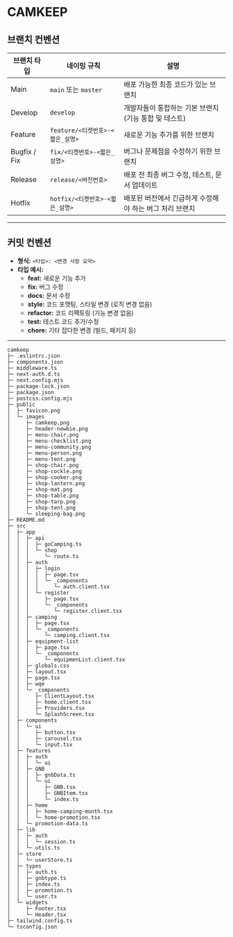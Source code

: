 # CAMKEEP

## 브랜치 컨벤션

| **브랜치 타입** | **네이밍 규칙**                  | **설명**                                                |
| --------------- | -------------------------------- | ------------------------------------------------------- |
| Main            | `main` 또는 `master`             | 배포 가능한 최종 코드가 있는 브랜치                     |
| Develop         | `develop`                        | 개발자들이 통합하는 기본 브랜치 (기능 통합 및 테스트)   |
| Feature         | `feature/<티켓번호>-<짧은_설명>` | 새로운 기능 추가를 위한 브랜치                          |
| Bugfix / Fix    | `fix/<티켓번호>-<짧은_설명>`     | 버그나 문제점을 수정하기 위한 브랜치                    |
| Release         | `release/<버전번호>`             | 배포 전 최종 버그 수정, 테스트, 문서 업데이트           |
| Hotfix          | `hotfix/<티켓번호>-<짧은_설명>`  | 배포된 버전에서 긴급하게 수정해야 하는 버그 처리 브랜치 |

---

## 커밋 컨벤션

- **형식:** `<타입>: <변경 사항 요약>`
- **타입 예시:**
  - **feat:** 새로운 기능 추가
  - **fix:** 버그 수정
  - **docs:** 문서 수정
  - **style:** 코드 포맷팅, 스타일 변경 (로직 변경 없음)
  - **refactor:** 코드 리팩토링 (기능 변경 없음)
  - **test:** 테스트 코드 추가/수정
  - **chore:** 기타 잡다한 변경 (빌드, 패키지 등)

---



```
camkeep
├─ .eslintrc.json
├─ components.json
├─ middleware.ts
├─ next-auth.d.ts
├─ next.config.mjs
├─ package-lock.json
├─ package.json
├─ postcss.config.mjs
├─ public
│  ├─ favicon.png
│  └─ images
│     ├─ camkeep.png
│     ├─ header-newbie.png
│     ├─ menu-chair.png
│     ├─ menu-checklist.png
│     ├─ menu-community.png
│     ├─ menu-person.png
│     ├─ menu-tent.png
│     ├─ shop-chair.png
│     ├─ shop-cockle.png
│     ├─ shop-cooker.png
│     ├─ shop-lantern.png
│     ├─ shop-mat.png
│     ├─ shop-table.png
│     ├─ shop-tarp.png
│     ├─ shop-tent.png
│     └─ sleeping-bag.png
├─ README.md
├─ src
│  ├─ app
│  │  ├─ api
│  │  │  ├─ goCamping.ts
│  │  │  └─ shop
│  │  │     └─ route.ts
│  │  ├─ auth
│  │  │  ├─ login
│  │  │  │  ├─ page.tsx
│  │  │  │  └─ _components
│  │  │  │     └─ auth.client.tsx
│  │  │  └─ register
│  │  │     ├─ page.tsx
│  │  │     └─ _components
│  │  │        └─ register.client.tsx
│  │  ├─ camping
│  │  │  ├─ page.tsx
│  │  │  └─ _components
│  │  │     └─ camping.client.tsx
│  │  ├─ equipment-list
│  │  │  ├─ page.tsx
│  │  │  └─ _components
│  │  │     └─ equipmenList.client.tsx
│  │  ├─ globals.css
│  │  ├─ layout.tsx
│  │  ├─ page.tsx
│  │  ├─ wqe
│  │  └─ _components
│  │     ├─ ClientLayout.tsx
│  │     ├─ home.client.tsx
│  │     ├─ Providers.tsx
│  │     └─ SplashScreen.tsx
│  ├─ components
│  │  └─ ui
│  │     ├─ button.tsx
│  │     ├─ carousel.tsx
│  │     └─ input.tsx
│  ├─ features
│  │  ├─ auth
│  │  │  └─ ui
│  │  ├─ GNB
│  │  │  ├─ gnbData.ts
│  │  │  └─ ui
│  │  │     ├─ GNB.tsx
│  │  │     ├─ GNBItem.tsx
│  │  │     └─ index.ts
│  │  ├─ home
│  │  │  ├─ home-camping-month.tsx
│  │  │  └─ home-promotion.tsx
│  │  └─ promotion-data.ts
│  ├─ lib
│  │  ├─ auth
│  │  │  └─ session.ts
│  │  └─ utils.ts
│  ├─ store
│  │  └─ userStore.ts
│  ├─ types
│  │  ├─ auth.ts
│  │  ├─ gnbtype.ts
│  │  ├─ index.ts
│  │  ├─ promotion.ts
│  │  └─ user.ts
│  └─ widgets
│     ├─ Footer.tsx
│     └─ Header.tsx
├─ tailwind.config.ts
└─ tsconfig.json

```
